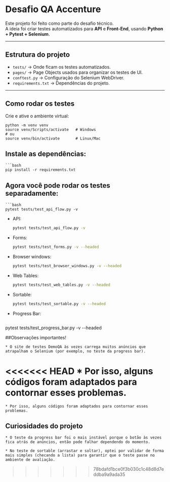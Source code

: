 # Desafio QA Accenture

Este projeto foi feito como parte do desafio técnico.  
A ideia foi criar testes automatizados para **API** e **Front-End**, usando **Python + Pytest + Selenium**.

------------------------------------------------------------------------------------------------------------

## Estrutura do projeto

- `tests/` → Onde ficam os testes automatizados.
- `pages/` → Page Objects usados para organizar os testes de UI.
- `conftest.py` → Configuração do Selenium WebDriver.
- `requirements.txt` → Dependências do projeto.

--------------------------------------------------------------------------------------------------------------

## Como rodar os testes

Crie e ative o ambiente virtual:


    python -m venv venv
    source venv/Scripts/activate   # Windows
    # ou
    source venv/bin/activate       # Linux/Mac

## Instale as dependências:
    ```bash
    pip install -r requirements.txt

## Agora você pode rodar os testes separadamente:
    ```bash
    pytest tests/test_api_flow.py -v

* API:
    ```bash
  pytest tests/test_api_flow.py -v

* Forms:
    ```bash
    pytest tests/test_forms.py -v --headed

* Browser windows:
    ```bash
    pytest tests/test_browser_windows.py -v --headed

* Web Tables: 
    ```bash
    pytest tests/test_web_tables.py -v --headed


* Sortable:
    ```bash
    pytest tests/test_sortable.py -v --headed

* Progress Bar:
    ```bash
 pytest tests/test_progress_bar.py -v --headed

##Observações importantes!

    * O site de testes DemoQA às vezes carrega muitos anúncios que atrapalham o Selenium (por exemplo, no teste da progress bar).

<<<<<<< HEAD
    * Por isso, alguns códigos foram adaptados para contornar esses problemas.
=======
    * Por isso, alguns códigos foram adaptados para contornar esses problemas.

## Curiosidades do projeto

    * O teste da progress bar foi o mais instável porque o botão às vezes fica atrás de anúncios, então pode falhar dependendo do momento.

    * No teste de sortable (arrastar e soltar), optei por validar de forma mais simples (checando a lista) para garantir que o teste passe no ambiente de avaliação.

>>>>>>> 78bdafd1bce0f3b030c1c48d8d7eddba9a9ada35
